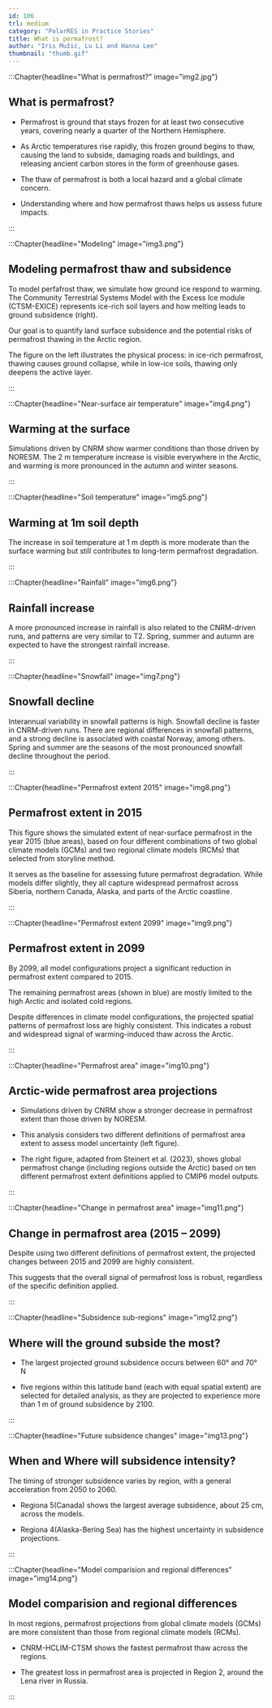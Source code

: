 ```yaml
---
id: 106
trl: medium
category: "PolarRES in Practice Stories"
title: What is permafrost?
author: "Iris Mužić, Lu Li and Hanna Lee"
thumbnail: "thumb.gif"
---
```


<!-- Section one -->

:::Chapter{headline="What is permafrost?" image="img2.jpg"}

## What is permafrost?

- Permafrost is ground that stays frozen for at least two consecutive years, covering nearly a quarter of the Northern Hemisphere.

- As Arctic temperatures rise rapidly, this frozen ground begins to thaw, causing the land to subside, damaging roads and buildings, and releasing ancient carbon stores in the form of greenhouse gases.

- The thaw of permafrost is both a local hazard and a global climate concern.

- Understanding where and how permafrost thaws helps us assess future impacts.

:::

<!-- Section two -->

:::Chapter{headline="Modeling" image="img3.png"}

## Modeling permafrost thaw and subsidence

To model perfafrost thaw, we simulate how ground ice respond to warming. The Community Terrestrial Systems Model with the Excess Ice module (CTSM-EXICE) represents ice-rich soil layers and how melting leads to ground subsidence (right). 

Our goal is to quantify land surface subsidence and the potential risks of permafrost thawing in the Arctic region.

The figure on the left illustrates the physical process: in ice-rich permafrost, thawing causes ground collapse, while in low-ice soils, thawing only deepens the active layer.

:::

<!-- Section three -->

:::Chapter{headline="Near-surface air temperature" image="img4.png"}

## Warming at the surface

Simulations driven by CNRM show warmer conditions than those driven by NORESM. The 2 m temperature increase is visible everywhere in the Arctic, and warming is more pronounced in the autumn and winter seasons.

:::

<!-- Section four -->

:::Chapter{headline="Soil temperature" image="img5.png"}

## Warming at 1m soil depth

The increase in soil temperature at 1 m depth is more moderate than the surface warming but still contributes to long-term permafrost degradation.

:::

<!-- Section five -->

:::Chapter{headline="Rainfall" image="img6.png"}

## Rainfall increase

A more pronounced increase in rainfall is also related to the CNRM-driven runs, and patterns are very similar to T2. Spring, summer and autumn are expected to have the strongest rainfall increase.


:::

<!-- Section six -->

:::Chapter{headline="Snowfall" image="img7.png"}

## Snowfall decline

Interannual variability in snowfall patterns is high. Snowfall decline is faster in CNRM-driven runs. There are regional differences in snowfall patterns, and a strong decline is associated with coastal Norway, among others. Spring and summer are the seasons of the most pronounced snowfall decline throughout the period.

:::

<!-- Section seven -->

:::Chapter{headline="Permafrost extent 2015" image="img8.png"}

## Permafrost extent in 2015

This figure shows the simulated extent of near-surface permafrost in the year 2015 (blue areas), based on four different combinations of two global climate models (GCMs) and two regional climate models (RCMs) that selected from storyline method.

It serves as the baseline for assessing future permafrost degradation. While models differ slightly, they all capture widespread permafrost across Siberia, northern Canada, Alaska, and parts of the Arctic coastline.

:::

<!-- Section eight -->

:::Chapter{headline="Permafrost extent 2099" image="img9.png"}

## Permafrost extent in 2099

By 2099, all model configurations project a significant reduction in permafrost extent compared to 2015.

The remaining permafrost areas (shown in blue) are mostly limited to the high Arctic and isolated cold regions.

Despite differences in climate model configurations, the projected spatial patterns of permafrost loss are highly consistent. This indicates a robust and widespread signal of warming-induced thaw across the Arctic.

:::

<!-- Section nine -->

:::Chapter{headline="Permafrost area" image="img10.png"}

## Arctic-wide permafrost area projections

- Simulations driven by CNRM show a stronger decrease in permafrost extent than those driven by NORESM.

- This analysis considers two different definitions of permafrost area extent to assess model uncertainty (left figure).

- The right figure, adapted from Steinert et al. (2023), shows global permafrost change (including regions outside the Arctic) based on ten different permafrost extent definitions applied to CMIP6 model outputs.

:::

<!-- Section ten -->

:::Chapter{headline="Change in permafrost area" image="img11.png"}

## Change in permafrost area (2015 – 2099)

Despite using two different definitions of permafrost extent, the projected changes between 2015 and 2099 are highly consistent.

This suggests that the overall signal of permafrost loss is robust, regardless of the specific definition applied.

:::

<!-- Section eleven -->

:::Chapter{headline="Subsidence sub-regions" image="img12.png"}

## Where will the ground subside the most?

- The largest projected ground subsidence occurs between 60° and 70° N 

- five regions within this latitude band (each with equal spatial extent) are selected for detailed analysis, as they are projected to experience more than 1 m of ground subsidence by 2100.

:::

<!-- Section twelve -->

:::Chapter{headline="Future subsidence changes" image="img13.png"}

## When and Where will subsidence intensity?

The timing of stronger subsidence varies by region, with a general acceleration from 2050 to 2060.

- Regiona 5(Canada) shows the largest average subsidence, about 25 cm, across the models.

- Regiona 4(Alaska-Bering Sea) has the highest uncertainty in subsidence projections.

:::

<!-- Section thirteen -->

:::Chapter{headline="Model comparision and regional differences" image="img14.png"}

## Model comparision and regional differences

In most regions, permafrost projections from global climate models (GCMs) are more consistent than those from regional climate models (RCMs). 

- CNRM-HCLIM-CTSM shows the fastest permafrost thaw across the regions. 

- The greatest loss in permafrost area is projected in Region 2, around the Lena river in Russia.

:::
